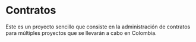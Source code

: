 # Contratos
Este es un proyecto sencillo que consiste en la administración de contratos para múltiples proyectos que se llevarán a cabo en Colombia.
